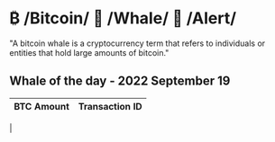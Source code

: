# ₿ /Bitcoin/ 🐳 /Whale/ 🚨 /Alert/
"A bitcoin whale is a cryptocurrency term that refers to individuals or entities that hold large amounts of bitcoin."


Whale of the day - 2022 September 19
----

|BTC Amount|Transaction ID|
|---|--:|
|
